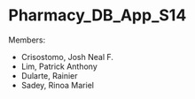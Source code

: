 # Pharmacy_DB_App_S14

Members:
- Crisostomo, Josh Neal F.
- Lim, Patrick Anthony
- Dularte, Rainier
- Sadey, Rinoa Mariel
